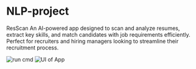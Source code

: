 # NLP-project
ResScan
An AI-powered app designed to scan and analyze resumes, extract key skills, 
and match candidates with job requirements efficiently. Perfect for recruiters 
and hiring managers looking to streamline their recruitment process.

![run cmd](https://github.com/user-attachments/assets/95415cc9-e7b7-4404-b7aa-9cdbf90f4e93)
![UI of App](https://github.com/user-attachments/assets/f54a3613-c231-4db4-822a-72010285ec80)
